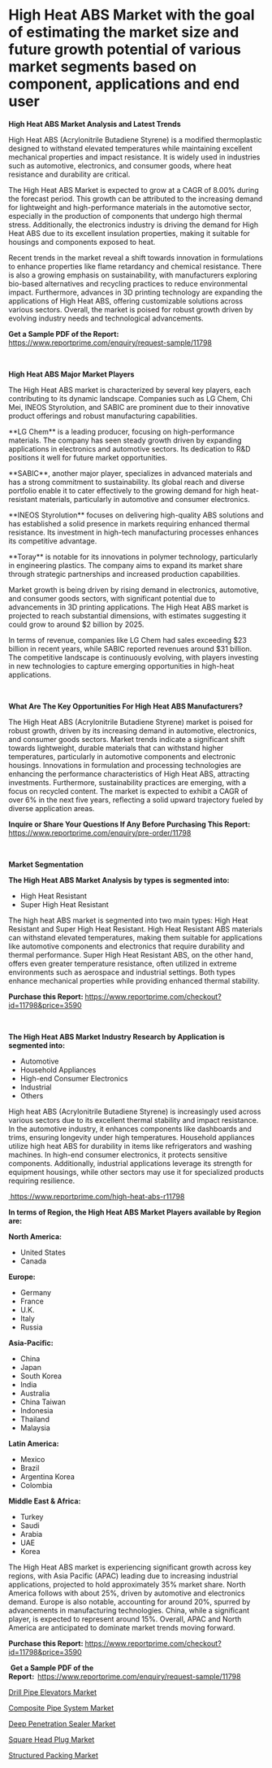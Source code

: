 <p><h1>High Heat ABS Market with the goal of estimating the market size and future growth potential of various market segments based on component, applications and end user</h1></p><p><strong>High Heat ABS Market Analysis and Latest Trends</strong></p>
<p><p>High Heat ABS (Acrylonitrile Butadiene Styrene) is a modified thermoplastic designed to withstand elevated temperatures while maintaining excellent mechanical properties and impact resistance. It is widely used in industries such as automotive, electronics, and consumer goods, where heat resistance and durability are critical.</p><p>The High Heat ABS Market is expected to grow at a CAGR of 8.00% during the forecast period. This growth can be attributed to the increasing demand for lightweight and high-performance materials in the automotive sector, especially in the production of components that undergo high thermal stress. Additionally, the electronics industry is driving the demand for High Heat ABS due to its excellent insulation properties, making it suitable for housings and components exposed to heat.</p><p>Recent trends in the market reveal a shift towards innovation in formulations to enhance properties like flame retardancy and chemical resistance. There is also a growing emphasis on sustainability, with manufacturers exploring bio-based alternatives and recycling practices to reduce environmental impact. Furthermore, advances in 3D printing technology are expanding the applications of High Heat ABS, offering customizable solutions across various sectors. Overall, the market is poised for robust growth driven by evolving industry needs and technological advancements.</p></p>
<p><strong>Get a Sample PDF of the Report:&nbsp;</strong> <a href="https://www.reportprime.com/enquiry/request-sample/11798?utm_campaign=1875&utm_medium=2&utm_source=Github&utm_content=ia&utm_term=17032025&utm_id=high-heat-abs">https://www.reportprime.com/enquiry/request-sample/11798</a></p>
<p>&nbsp;</p>
<p><strong>High Heat ABS Major Market Players</strong></p>
<p><p>The High Heat ABS market is characterized by several key players, each contributing to its dynamic landscape. Companies such as LG Chem, Chi Mei, INEOS Styrolution, and SABIC are prominent due to their innovative product offerings and robust manufacturing capabilities. </p><p>**LG Chem** is a leading producer, focusing on high-performance materials. The company has seen steady growth driven by expanding applications in electronics and automotive sectors. Its dedication to R&D positions it well for future market opportunities.</p><p>**SABIC**, another major player, specializes in advanced materials and has a strong commitment to sustainability. Its global reach and diverse portfolio enable it to cater effectively to the growing demand for high heat-resistant materials, particularly in automotive and consumer electronics.</p><p>**INEOS Styrolution** focuses on delivering high-quality ABS solutions and has established a solid presence in markets requiring enhanced thermal resistance. Its investment in high-tech manufacturing processes enhances its competitive advantage.</p><p>**Toray** is notable for its innovations in polymer technology, particularly in engineering plastics. The company aims to expand its market share through strategic partnerships and increased production capabilities.</p><p>Market growth is being driven by rising demand in electronics, automotive, and consumer goods sectors, with significant potential due to advancements in 3D printing applications. The High Heat ABS market is projected to reach substantial dimensions, with estimates suggesting it could grow to around $2 billion by 2025.</p><p>In terms of revenue, companies like LG Chem had sales exceeding $23 billion in recent years, while SABIC reported revenues around $31 billion. The competitive landscape is continuously evolving, with players investing in new technologies to capture emerging opportunities in high-heat applications.</p></p>
<p>&nbsp;</p>
<p><strong>What Are The Key Opportunities For High Heat ABS Manufacturers?</strong></p>
<p><p>The High Heat ABS (Acrylonitrile Butadiene Styrene) market is poised for robust growth, driven by its increasing demand in automotive, electronics, and consumer goods sectors. Market trends indicate a significant shift towards lightweight, durable materials that can withstand higher temperatures, particularly in automotive components and electronic housings. Innovations in formulation and processing technologies are enhancing the performance characteristics of High Heat ABS, attracting investments. Furthermore, sustainability practices are emerging, with a focus on recycled content. The market is expected to exhibit a CAGR of over 6% in the next five years, reflecting a solid upward trajectory fueled by diverse application areas.</p></p>
<p><strong>Inquire or Share Your Questions If Any Before Purchasing This Report:</strong> <a href="https://www.reportprime.com/enquiry/pre-order/11798?utm_campaign=1875&utm_medium=2&utm_source=Github&utm_content=ia&utm_term=17032025&utm_id=high-heat-abs">https://www.reportprime.com/enquiry/pre-order/11798</a></p>
<p>&nbsp;</p>
<p><strong>Market Segmentation</strong></p>
<p><strong>The High Heat ABS Market Analysis by types is segmented into:</strong></p>
<p><ul><li>High Heat Resistant</li><li>Super High Heat Resistant</li></ul></p>
<p><p>The high heat ABS market is segmented into two main types: High Heat Resistant and Super High Heat Resistant. High Heat Resistant ABS materials can withstand elevated temperatures, making them suitable for applications like automotive components and electronics that require durability and thermal performance. Super High Heat Resistant ABS, on the other hand, offers even greater temperature resistance, often utilized in extreme environments such as aerospace and industrial settings. Both types enhance mechanical properties while providing enhanced thermal stability.</p></p>
<p><strong>Purchase this Report:&nbsp;</strong><a href="https://www.reportprime.com/checkout?id=11798&price=3590&utm_campaign=1875&utm_medium=2&utm_source=Github&utm_content=ia&utm_term=17032025&utm_id=high-heat-abs">https://www.reportprime.com/checkout?id=11798&price=3590</a></p>
<p>&nbsp;</p>
<p><strong>The High Heat ABS Market Industry Research by Application is segmented into:</strong></p>
<p><ul><li>Automotive</li><li>Household Appliances</li><li>High-end Consumer Electronics</li><li>Industrial</li><li>Others</li></ul></p>
<p><p>High heat ABS (Acrylonitrile Butadiene Styrene) is increasingly used across various sectors due to its excellent thermal stability and impact resistance. In the automotive industry, it enhances components like dashboards and trims, ensuring longevity under high temperatures. Household appliances utilize high heat ABS for durability in items like refrigerators and washing machines. In high-end consumer electronics, it protects sensitive components. Additionally, industrial applications leverage its strength for equipment housings, while other sectors may use it for specialized products requiring resilience.</p></p>
<p><a href="https://www.reportprime.com/high-heat-abs-r11798?utm_campaign=1875&utm_medium=2&utm_source=Github&utm_content=ia&utm_term=17032025&utm_id=high-heat-abs">&nbsp;https://www.reportprime.com/high-heat-abs-r11798</a></p>
<p><strong>In terms of Region, the High Heat ABS Market Players available by Region are:</strong></p>
<p>
    <p> <strong> North America: </strong>
        <ul>
            <li>United States</li>
            <li>Canada</li>
        </ul>
        </p> 
    <p> <strong> Europe: </strong>
        <ul>
            <li>Germany</li>
            <li>France</li>
            <li>U.K.</li>
            <li>Italy</li>
            <li>Russia</li>
        </ul>
        </p> 
    <p> <strong> Asia-Pacific: </strong>
        <ul>
            <li>China</li>
            <li>Japan</li>
            <li>South Korea</li>
            <li>India</li>
            <li>Australia</li>
            <li>China Taiwan</li>
            <li>Indonesia</li>
            <li>Thailand</li>
            <li>Malaysia</li>
        </ul>
        </p> 
    <p> <strong> Latin America: </strong>
        <ul>
            <li>Mexico</li>
            <li>Brazil</li>
            <li>Argentina Korea</li>
            <li>Colombia</li>
        </ul>
        </p> 
    <p> <strong> Middle East & Africa: </strong>
        <ul>
            <li>Turkey</li>
            <li>Saudi</li>
            <li>Arabia</li>
            <li>UAE</li>
            <li>Korea</li>
        </ul>
    </p>
    </p>
<p><p>The High Heat ABS market is experiencing significant growth across key regions, with Asia Pacific (APAC) leading due to increasing industrial applications, projected to hold approximately 35% market share. North America follows with about 25%, driven by automotive and electronics demand. Europe is also notable, accounting for around 20%, spurred by advancements in manufacturing technologies. China, while a significant player, is expected to represent around 15%. Overall, APAC and North America are anticipated to dominate market trends moving forward.</p></p>
<p><strong>Purchase this Report: </strong><a href="https://www.reportprime.com/checkout?id=11798&price=3590&utm_campaign=1875&utm_medium=2&utm_source=Github&utm_content=ia&utm_term=17032025&utm_id=high-heat-abs">https://www.reportprime.com/checkout?id=11798&price=3590</a></p>
<p>&nbsp;<strong>Get a Sample PDF of the Report:&nbsp;&nbsp;</strong><a href="https://www.reportprime.com/enquiry/request-sample/11798?utm_campaign=1875&utm_medium=2&utm_source=Github&utm_content=ia&utm_term=17032025&utm_id=high-heat-abs">https://www.reportprime.com/enquiry/request-sample/11798</a></p>
<p><strong></strong></p>
<p><p><a href="https://github.com/nikkoureta1y/Market-Research-Report-List-1/blob/main/drill-pipe-elevators-market.md?utm_campaign=1875&utm_medium=2&utm_source=Github&utm_content=ia&utm_term=17032025&utm_id=high-heat-abs">Drill Pipe Elevators Market</a></p><p><a href="https://github.com/bordzjisela/Market-Research-Report-List-1/blob/main/composite-pipe-system-market.md?utm_campaign=1875&utm_medium=2&utm_source=Github&utm_content=ia&utm_term=17032025&utm_id=high-heat-abs">Composite Pipe System Market</a></p><p><a href="https://github.com/bloggglazaie/Market-Research-Report-List-1/blob/main/deep-penetration-sealer-market.md?utm_campaign=1875&utm_medium=2&utm_source=Github&utm_content=ia&utm_term=17032025&utm_id=high-heat-abs">Deep Penetration Sealer Market</a></p><p><a href="https://github.com/lolahberkik5/Market-Research-Report-List-1/blob/main/square-head-plug-market.md?utm_campaign=1875&utm_medium=2&utm_source=Github&utm_content=ia&utm_term=17032025&utm_id=high-heat-abs">Square Head Plug Market</a></p><p><a href="https://github.com/stvnpukaj10/Market-Research-Report-List-1/blob/main/structured-packing-market.md?utm_campaign=1875&utm_medium=2&utm_source=Github&utm_content=ia&utm_term=17032025&utm_id=high-heat-abs">Structured Packing Market</a></p></p>